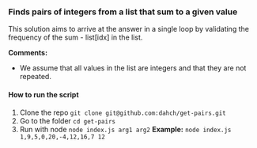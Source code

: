 ### Finds pairs of integers from a list that sum to a given value

This solution aims to arrive at the answer in a single loop by validating the frequency of the sum - list[idx] in the list.

**Comments:**
- We assume that all values in the list are integers and that they are not repeated.

#### How to run the script

1. Clone the repo
`git clone git@github.com:dahch/get-pairs.git`
2. Go to the folder
`cd get-pairs`
3. Run with node
`node index.js arg1 arg2`
**Example:**
`node index.js 1,9,5,0,20,-4,12,16,7 12`
